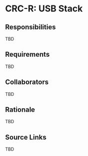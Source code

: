# CRC-R: USB Stack

## Responsibilities

TBD

## Requirements

TBD

## Collaborators

TBD

## Rationale

TBD

## Source Links

TBD
